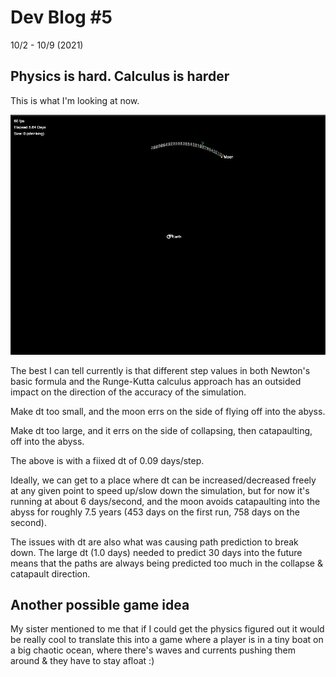 # Dev Blog #5

10/2 - 10/9 (2021)

## Physics is hard. Calculus is harder

This is what I'm looking at now.

![Semi-stable](./week-5/semi-stable-fixed-dt.png)

The best I can tell currently is that different step values in both Newton's basic formula and the Runge-Kutta calculus approach has an outsided impact on the direction of the accuracy of the simulation.

Make dt too small, and the moon errs on the side of flying off into the abyss.

Make dt too large, and it errs on the side of collapsing, then catapaulting, off into the abyss.

The above is with a fiixed dt of 0.09 days/step.

Ideally, we can get to a place where dt can be increased/decreased freely at any given point to speed up/slow down the simulation, but for now it's running at about 6 days/second, and the moon avoids catapaulting into the abyss for roughly 7.5 years (453 days on the first run, 758 days on the second).

The issues with dt are also what was causing path prediction to break down. The large dt (1.0 days) needed to predict 30 days into the future means that the paths are always being predicted too much in the collapse & catapault direction.

## Another possible game idea

My sister mentioned to me that if I could get the physics figured out it would be really cool to translate this into a game where a player is in a tiny boat on a big chaotic ocean, where there's waves and currents pushing them around & they have to stay afloat :)

